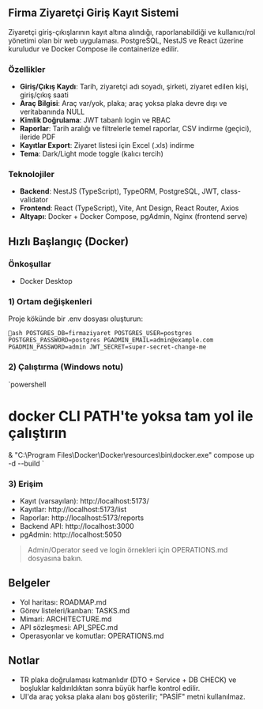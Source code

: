 ﻿## Firma Ziyaretçi Giriş Kayıt Sistemi

Ziyaretçi giriş-çıkışlarının kayıt altına alındığı, raporlanabildiği ve kullanıcı/rol yönetimi olan bir web uygulaması. PostgreSQL, NestJS ve React üzerine kuruludur ve Docker Compose ile containerize edilir.

### Özellikler
- **Giriş/Çıkış Kaydı**: Tarih, ziyaretçi adı soyadı, şirketi, ziyaret edilen kişi, giriş/çıkış saati
- **Araç Bilgisi**: Araç var/yok, plaka; araç yoksa plaka devre dışı ve veritabanında NULL
- **Kimlik Doğrulama**: JWT tabanlı login ve RBAC
- **Raporlar**: Tarih aralığı ve filtrelerle temel raporlar, CSV indirme (geçici), ileride PDF
- **Kayıtlar Export**: Ziyaret listesi için Excel (.xls) indirme
- **Tema**: Dark/Light mode toggle (kalıcı tercih)

### Teknolojiler
- **Backend**: NestJS (TypeScript), TypeORM, PostgreSQL, JWT, class-validator
- **Frontend**: React (TypeScript), Vite, Ant Design, React Router, Axios
- **Altyapı**: Docker + Docker Compose, pgAdmin, Nginx (frontend serve)

## Hızlı Başlangıç (Docker)

### Önkoşullar
- Docker Desktop

### 1) Ortam değişkenleri
Proje kökünde bir .env dosyası oluşturun:

`ash
POSTGRES_DB=firmaziyaret
POSTGRES_USER=postgres
POSTGRES_PASSWORD=postgres
PGADMIN_EMAIL=admin@example.com
PGADMIN_PASSWORD=admin
JWT_SECRET=super-secret-change-me
`

### 2) Çalıştırma (Windows notu)
`powershell
# docker CLI PATH'te yoksa tam yol ile çalıştırın
& "C:\Program Files\Docker\Docker\resources\bin\docker.exe" compose up -d --build
`

### 3) Erişim
- Kayıt (varsayılan): http://localhost:5173/
- Kayıtlar: http://localhost:5173/list
- Raporlar: http://localhost:5173/reports
- Backend API: http://localhost:3000
- pgAdmin: http://localhost:5050

> Admin/Operator seed ve login örnekleri için OPERATIONS.md dosyasına bakın.

## Belgeler
- Yol haritası: ROADMAP.md
- Görev listeleri/kanban: TASKS.md
- Mimari: ARCHITECTURE.md
- API sözleşmesi: API_SPEC.md
- Operasyonlar ve komutlar: OPERATIONS.md

## Notlar
- TR plaka doğrulaması katmanlıdır (DTO + Service + DB CHECK) ve boşluklar kaldırıldıktan sonra büyük harfle kontrol edilir.
- UI'da araç yoksa plaka alanı boş gösterilir; "PASİF" metni kullanılmaz.
